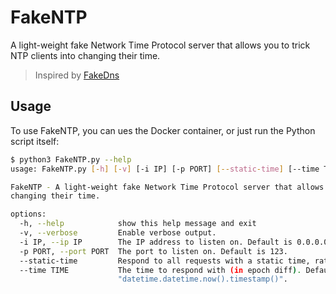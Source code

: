 # FakeNTP
A light-weight fake Network Time Protocol server that allows you to trick NTP clients into changing their time.

> Inspired by [FakeDns](https://github.com/Crypt0s/FakeDns/)

## Usage
To use FakeNTP, you can ues the Docker container, or just run the Python script itself:
```bash
$ python3 FakeNTP.py --help
usage: FakeNTP.py [-h] [-v] [-i IP] [-p PORT] [--static-time] [--time TIME]

FakeNTP - A light-weight fake Network Time Protocol server that allows you to trick NTP clients into
changing their time.

options:
  -h, --help            show this help message and exit
  -v, --verbose         Enable verbose output.
  -i IP, --ip IP        The IP address to listen on. Default is 0.0.0.0
  -p PORT, --port PORT  The port to listen on. Default is 123.
  --static-time         Respond to all requests with a static time, rather than incrementing the time.
  --time TIME           The time to respond with (in epoch diff). Default is
                        "datetime.datetime.now().timestamp()".
```

